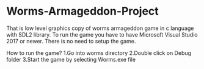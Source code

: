 # Worms-Armageddon-Project
That is low level graphics copy of worms armageddon game in c language with SDL2 library.
To run the game you have to have Microsoft Visual Studio 2017 or newer.
There is no need to setup the game.

How to run the game?
1.Go into worms directory
2.Double click on Debug folder
3.Start the game by selecting Worms.exe file
